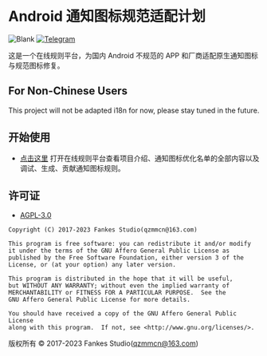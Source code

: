 # Android 通知图标规范适配计划

![Blank](https://img.shields.io/badge/license-AGPL3.0-blue)
[![Telegram](https://img.shields.io/badge/Follow-Telegram-blue.svg?logo=telegram)](https://t.me/XiaofangInternet)

这是一个在线规则平台，为国内 Android 不规范的 APP 和厂商适配原生通知图标与规范图标修复。

## For Non-Chinese Users

This project will not be adapted i18n for now, please stay tuned in the future.

## 开始使用

- [点击这里](https://fankes.github.io/AndroidNotifyIconAdapt) 打开在线规则平台查看项目介绍、通知图标优化名单的全部内容以及调试、生成、贡献通知图标规则。

## 许可证

- [AGPL-3.0](https://www.gnu.org/licenses/agpl-3.0.html)

```
Copyright (C) 2017-2023 Fankes Studio(qzmmcn@163.com)

This program is free software: you can redistribute it and/or modify
it under the terms of the GNU Affero General Public License as
published by the Free Software Foundation, either version 3 of the
License, or (at your option) any later version.

This program is distributed in the hope that it will be useful,
but WITHOUT ANY WARRANTY; without even the implied warranty of
MERCHANTABILITY or FITNESS FOR A PARTICULAR PURPOSE.  See the
GNU Affero General Public License for more details.

You should have received a copy of the GNU Affero General Public License
along with this program.  If not, see <http://www.gnu.org/licenses/>.
```

版权所有 © 2017-2023 Fankes Studio(qzmmcn@163.com)
